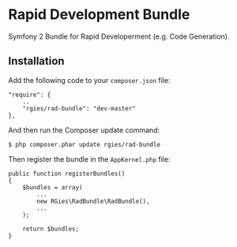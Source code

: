 Rapid Development Bundle
==============================

Symfony 2 Bundle for Rapid Developerment (e.g. Code Generation).

## Installation ##

Add the following code to your ```composer.json``` file:

    "require": {
        ..
        "rgies/rad-bundle": "dev-master"
    },

And then run the Composer update command:

    $ php composer.phar update rgies/rad-bundle

Then register the bundle in the `AppKernel.php` file:

    public function registerBundles()
    {
        $bundles = array(
            ...
            new RGies\RadBundle\RadBundle(),
            ...
        );

        return $bundles;
    }
